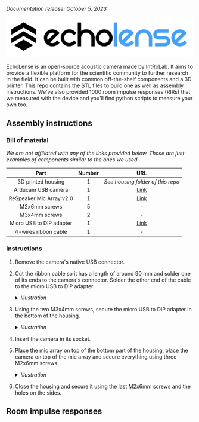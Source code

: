 _Documentation release: October 5, 2023_

<p align="center">
 <picture>
  <source media="(prefers-color-scheme: dark)" srcset=".github/logo_dark_theme.svg" width="520">
  <img alt="EchoLense" src=".github/logo_light_theme.svg" width="520">
 </picture>
</p>


EchoLense is an open-source acoustic camera made by [IntRoLab](https://introlab.3it.usherbrooke.ca/mediawiki-introlab/index.php/Main_Page). It aims to provide a flexible platform for the scientific community to further research in the field. It can be built with common off-the-shelf components and a 3D printer. This repo contains the STL files to build one as well as assembly instructions. We've also provided 1000 room impulse responses (RIRs) that we measured with the device and you'll find python scripts to measure your own too.

## Assembly instructions

### Bill of material

_We are not affiliated with any of the links provided below. Those are just examples of components similar to the ones we used._

<div align="center">

|         **Part**         | **Number** |                                              **URL**                                              |
|:------------------------:|:----------:|:-------------------------------------------------------------------------------------------------:|
|    3D printed housing    |      1     |               _See housing folder of this repo_       |
|    Arducam USB camera    |      1     |               [Link](https://ca.robotshop.com/products/arducam-8mp-1080p-usb-camera-module)      |
| ReSpeaker Mic Array v2.0 |      1     | [Link](https://ca.robotshop.com/products/seeedstudio-respeaker-mic-array-v20-far-field-4-pdm-microphones)|
|       M2x6mm screws      |      5     |                                                 -                                                 |
|       M3x4mm screws      |      2     |                                                 -                                                 |
| Micro USB to DIP adapter |      1     |          [Link](https://www.amazon.ca/Adapter-Female-Connector-Converter-pinboard/dp/B0CDBP341B/)         |
|   4-wires ribbon cable   |      1     |                                                 -                                                 |

</div>

### Instructions
1. Remove the camera's native USB connector.
2. Cut the ribbon cable so it has a length of around 90 mm and solder one of its ends to the camera's connector. Solder the other end of the cable to the micro USB to DIP adapter.

   <details>
    <summary><em>Illustration</em></summary>
    <p align="center">
     <picture>
      <img alt="EchoLense" src=".github/assembly_1.jpg" width="400">
     </picture>
    </p>
   </details>

4. Using the two M3x4mm screws, secure the micro USB to DIP adapter in the bottom of the housing.

   <details>
    <summary><em>Illustration</em></summary>
    <p align="center">
     <picture>
      <img alt="EchoLense" src=".github/assembly_2.jpg" width="400">
     </picture>
    </p>
   </details>

6. Insert the camera in its socket.
7. Place the mic array on top of the bottom part of the housing, place the camera on top of the mic array and secure everything using three M2x6mm screws.

   <details>
    <summary><em>Illustration</em></summary>
    <p align="center">
     <picture>
      <img alt="EchoLense" src=".github/assembly_3.jpg" width="400">
     </picture>
    </p>
   </details>


8. Close the housing and secure it using the last M2x6mm screws and the holes on the sides.

## Room impulse responses
